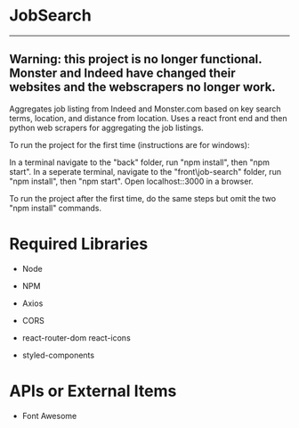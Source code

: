 # JobSearch

---------------
Warning: this project is no longer functional. Monster and Indeed have changed their websites and the webscrapers no longer work.
---------------

Aggregates job listing from Indeed and Monster.com based on key search terms, location, and distance from location. Uses a react front end and then python web scrapers for aggregating the job listings.

To run the project for the first time (instructions are for windows):

In a terminal navigate to the "back" folder, run "npm install", then "npm start". 
In a seperate terminal, navigate to the "front\job-search" folder, run "npm install", then "npm start".
Open localhost::3000 in a browser.

To run the project after the first time, do the same steps but omit the two "npm install" commands.

# Required Libraries

- Node
- NPM
- Axios
- CORS

- react-router-dom react-icons
- styled-components

# APIs or External Items

- Font Awesome
